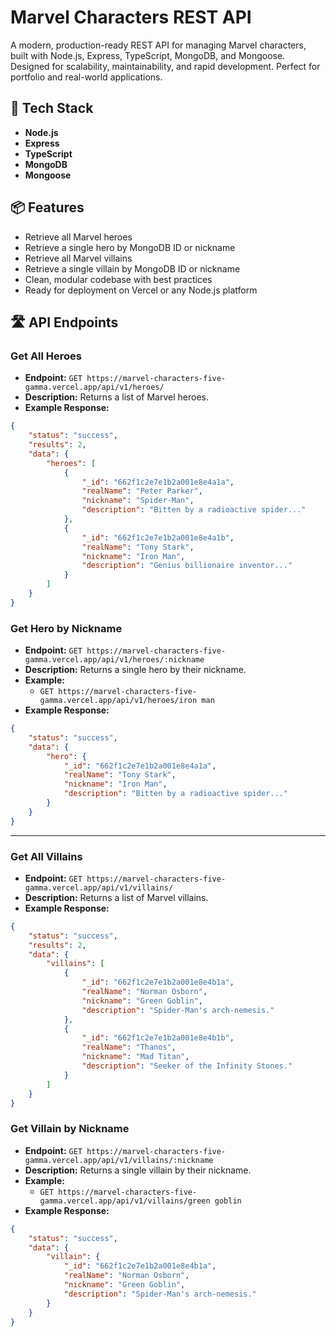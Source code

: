 # Marvel Characters REST API

A modern, production-ready REST API for managing Marvel characters, built with Node.js, Express, TypeScript, MongoDB, and Mongoose. Designed for scalability, maintainability, and rapid development. Perfect for portfolio and real-world applications.

## 🚀 Tech Stack

-   **Node.js**
-   **Express**
-   **TypeScript**
-   **MongoDB**
-   **Mongoose**

## 📦 Features

-   Retrieve all Marvel heroes
-   Retrieve a single hero by MongoDB ID or nickname
-   Retrieve all Marvel villains
-   Retrieve a single villain by MongoDB ID or nickname
-   Clean, modular codebase with best practices
-   Ready for deployment on Vercel or any Node.js platform

## 🛣️ API Endpoints

### Get All Heroes

-   **Endpoint:** `GET https://marvel-characters-five-gamma.vercel.app/api/v1/heroes/`
-   **Description:** Returns a list of Marvel heroes.
-   **Example Response:**

```json
{
    "status": "success",
    "results": 2,
    "data": {
        "heroes": [
            {
                "_id": "662f1c2e7e1b2a001e8e4a1a",
                "realName": "Peter Parker",
                "nickname": "Spider-Man",
                "description": "Bitten by a radioactive spider..."
            },
            {
                "_id": "662f1c2e7e1b2a001e8e4a1b",
                "realName": "Tony Stark",
                "nickname": "Iron Man",
                "description": "Genius billionaire inventor..."
            }
        ]
    }
}
```

### Get Hero by Nickname

-   **Endpoint:** `GET https://marvel-characters-five-gamma.vercel.app/api/v1/heroes/:nickname`
-   **Description:** Returns a single hero by their nickname.
-   **Example:**
    -   `GET https://marvel-characters-five-gamma.vercel.app/api/v1/heroes/iron man`
-   **Example Response:**

```json
{
    "status": "success",
    "data": {
        "hero": {
            "_id": "662f1c2e7e1b2a001e8e4a1a",
            "realName": "Tony Stark",
            "nickname": "Iron Man",
            "description": "Bitten by a radioactive spider..."
        }
    }
}
```

---

### Get All Villains

-   **Endpoint:** `GET https://marvel-characters-five-gamma.vercel.app/api/v1/villains/`
-   **Description:** Returns a list of Marvel villains.
-   **Example Response:**

```json
{
    "status": "success",
    "results": 2,
    "data": {
        "villains": [
            {
                "_id": "662f1c2e7e1b2a001e8e4b1a",
                "realName": "Norman Osborn",
                "nickname": "Green Goblin",
                "description": "Spider-Man's arch-nemesis."
            },
            {
                "_id": "662f1c2e7e1b2a001e8e4b1b",
                "realName": "Thanos",
                "nickname": "Mad Titan",
                "description": "Seeker of the Infinity Stones."
            }
        ]
    }
}
```

### Get Villain by Nickname

-   **Endpoint:** `GET https://marvel-characters-five-gamma.vercel.app/api/v1/villains/:nickname`
-   **Description:** Returns a single villain by their nickname.
-   **Example:**
    -   `GET https://marvel-characters-five-gamma.vercel.app/api/v1/villains/green goblin`
-   **Example Response:**

```json
{
    "status": "success",
    "data": {
        "villain": {
            "_id": "662f1c2e7e1b2a001e8e4b1a",
            "realName": "Norman Osborn",
            "nickname": "Green Goblin",
            "description": "Spider-Man's arch-nemesis."
        }
    }
}
```

